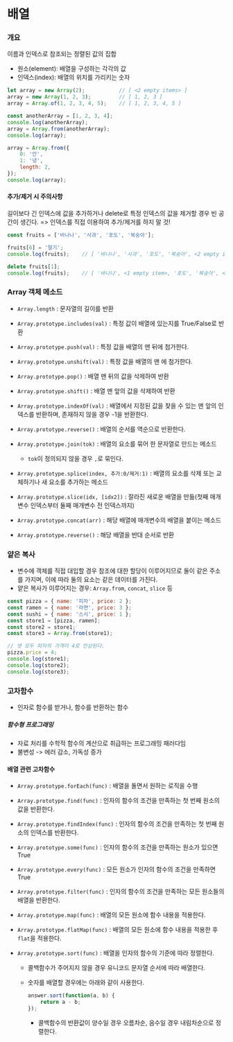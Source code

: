 # 배열

### 개요

이름과 인덱스로 참조되는 정렬된 값의 집합

- 원소(element): 배열을 구성하는 각각의 값
- 인덱스(index): 배열의 위치를 가리키는 숫자

```js
let array = new Array(2);			// [ <2 empty items> ]
array = new Array(1, 2, 3);			// [ 1, 2, 3 ]
array = Array.of(1, 2, 3, 4, 5);	// [ 1, 2, 3, 4, 5 ]

const anotherArray = [1, 2, 3, 4];
console.log(anotherArray);
array = Array.from(anotherArray);
console.log(array);

array = Array.from({
    0: '안',
    1: '녕',
    length: 2,
});
console.log(array);
```

#### 추가/제거 시 주의사항

길이보다 긴 인덱스에 값을 추가하거나 delete로 특정 인덱스의 값을 제거할 경우 빈 공간이 생긴다. => 인덱스를 직접 이용하여 추가/제거를 하지 말 것!

```js
const fruits = ['바나나', '사과', '포도', '복숭아'];

fruits[6] = '딸기';
console.log(fruits);	// [ '바나나', '사과', '포도', '복숭아', <2 empty items>, '딸기' ]

delete fruits[1];
console.log(fruits);	// [ '바나나', <1 empty item>, '포도', '복숭아', <2 empty items>, '딸기' ]
```

### Array 객체 메소드

- `Array.length` : 문자열의 길이를 반환
- `Array.prototype.includes(val)` : 특정 값이 배열에 있는지를 True/False로 반환
- `Array.prototype.push(val)` : 특정 값을 배열의 맨 뒤에 첨가한다.
- `Array.prototype.unshift(val)` : 특정 값을 배열의 맨 에 첨가한다.
- `Array.prototype.pop()` : 배열 맨 뒤의 값을 삭제하여 반환
- `Array.prototype.shift()` : 배열 맨 앞의 값을 삭제하여 반환
- `Array.prototype.indexOf(val)` : 배열에서 지정된 값을 찾을 수 있는 맨 앞의 인덱스를 반환하며, 존재하지 않을 경우 -1을 반환한다. 
- `Array.prototype.reverse()` : 배열의 순서를 역순으로 반환한다.
- `Array.prototype.join(tok)` : 배열의 요소를 묶어 한 문자열로 만드는 메소드

  - `tok`이 정의되지 않을 경우 `,`로 묶인다.
- `Array.prototype.splice(index, 추가:0/제거:1)` : 배열의 요소를 삭제 또는 교체하기나 새 요소를 추가하는 메소드
- `Array.prototype.slice(idx, [idx2])` : 잘라진 새로운 배열을 만듦(첫째 매개변수 인덱스부터 둘째 매개변수 전 인덱스까지)
- `Array.prototype.concat(arr)` : 해당 배열에 매개변수의 배열을 붙이는 메소드
- `Array.prototype.reverse()` : 해당 배열을 반대 순서로 반환

### 얕은 복사

- 변수에 객체를 직접 대입할 경우 참조에 대한 할당이 이루어지므로 둘이 같은 주소를 가지며, 이에 따라 둘의 요소는 같은 데이터를 가진다.
- 얕은 복사가 이루어지는 경우: `Array.from`, `concat`, `slice` 등

```js
const pizza = { name: '피자', price: 2 };
const ramen = { name: '라면', price: 3 };
const sushi = { name: '스시', price: 1 };
const store1 = [pizza, ramen];
const store2 = store1;
const store3 = Array.from(store1);

// 셋 모두 피자의 가격이 4로 인상된다.
pizza.price = 4;
console.log(store1);
console.log(store2);
console.log(store3);
```

### 고차함수

- 인자로 함수를 받거나, 함수를 반환하는 함수

##### 함수형 프로그래밍

- 자료 처리를 수학적 함수의 계산으로 취급하는 프로그래밍 패러다임
- 불변성 -> 에러 감소, 가독성 증가

#### 배열 관련 고차함수

- `Array.prototype.forEach(func)` : 배열을 돌면서 원하는 로직을 수행

- `Array.prototype.find(func)` : 인자의 함수의 조건을 만족하는 첫 번째 원소의 값을 반환한다.

- `Array.prototype.findIndex(func)` : 인자의 함수의 조건을 만족하는 첫 번째 원소의 인덱스를 반환한다.

- `Array.prototype.some(func)` : 인자의 함수의 조건을 만족하는 원소가 있으면 True

- `Array.prototype.every(func)` : 모든 원소가 인자의 함수의 조건을 만족하면 True

- `Array.prototype.filter(func)` : 인자의 함수의 조건을 만족하는 모든 원소들의 배열을 반환한다.

- `Array.prototype.map(func)` : 배열의 모든 원소에 함수 내용을 적용한다.

- `Array.prototype.flatMap(func)` : 배열의 모든 원소에 함수 내용을 적용한 후 `flat`을 적용한다.

- `Array.prototype.sort(func)` : 배열을 인자의 함수의 기준에 따라 정렬한다.

  - 콜백함수가 주어지지 않을 경우 유니코드 문자열 순서에 따라 배열한다.

  - 숫자를 배열할 경우에는 아래와 같이 사용한다.

    ```js
    answer.sort(function(a, b) {
        return a - b;
    });
    ```

    - 콜백함수의 반환값이 양수일 경우 오름차순, 음수일 경우 내림차순으로 정렬한다.
